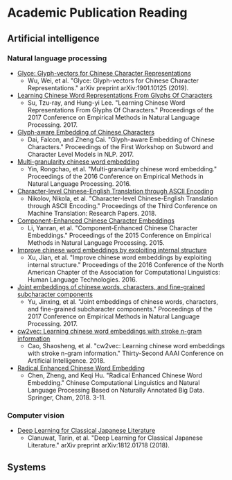 # Academic Publication Reading

## Artificial intelligence

### Natural language processing

* [Glyce: Glyph-vectors for Chinese Character Representations](ai/nlp/2019-arxiv-glyce.pdf)
    - Wu, Wei, et al. "Glyce: Glyph-vectors for Chinese Character Representations." arXiv preprint arXiv:1901.10125 (2019).
* [Learning Chinese Word Representations From Glyphs Of Characters](ai/nlp/2017-emnlp-word-representations-from-glyphs-of-characters.pdf)
    - Su, Tzu-ray, and Hung-yi Lee. "Learning Chinese Word Representations From Glyphs Of Characters." Proceedings of the 2017 Conference on Empirical Methods in Natural Language Processing. 2017.
* [Glyph-aware Embedding of Chinese Characters](ai/nlp/2017-emnlp-glyph-aware-embedding-of-chinese-characters.pdf)
    - Dai, Falcon, and Zheng Cai. "Glyph-aware Embedding of Chinese Characters." Proceedings of the First Workshop on Subword and Character Level Models in NLP. 2017.
* [Multi-granularity chinese word embedding](ai/nlp/2016-emnlp-multi-granularity-chinese-word-embedding.pdf)
    - Yin, Rongchao, et al. "Multi-granularity chinese word embedding." Proceedings of the 2016 Conference on Empirical Methods in Natural Language Processing. 2016.
* [Character-level Chinese-English Translation through ASCII Encoding](ai/nlp/2018-wmt-character-level-chinese-english-translation-through-ascii-encoding.pdf)
    - Nikolov, Nikola, et al. "Character-level Chinese-English Translation through ASCII Encoding." Proceedings of the Third Conference on Machine Translation: Research Papers. 2018.
* [Component-Enhanced Chinese Character Embeddings](ai/nlp/2015-emnlp-component-enhanced-chinese-character-embeddings.pdf)
    - Li, Yanran, et al. "Component-Enhanced Chinese Character Embeddings." Proceedings of the 2015 Conference on Empirical Methods in Natural Language Processing. 2015.
* [Improve chinese word embeddings by exploiting internal structure](ai/nlp/2016-naacl-hlt-improve-chinese-word-embeddings-by-exploiting-internal-structure.pdf)
    - Xu, Jian, et al. "Improve chinese word embeddings by exploiting internal structure." Proceedings of the 2016 Conference of the North American Chapter of the Association for Computational Linguistics: Human Language Technologies. 2016.
* [Joint embeddings of chinese words, characters, and fine-grained subcharacter components](ai/nlp/2017-emnlp-joint-embeddings-of-chinese-words-characters-and-fine-grained-subcharacter-components.pdf)
    - Yu, Jinxing, et al. "Joint embeddings of chinese words, characters, and fine-grained subcharacter components." Proceedings of the 2017 Conference on Empirical Methods in Natural Language Processing. 2017.
* [cw2vec: Learning chinese word embeddings with stroke n-gram information](ai/nlp/2018-aaai-cw2vec.pdf)
    - Cao, Shaosheng, et al. "cw2vec: Learning chinese word embeddings with stroke n-gram information." Thirty-Second AAAI Conference on Artificial Intelligence. 2018.
* [Radical Enhanced Chinese Word Embedding](ai/nlp/2018-ccl-radical-enhanced-chinese-word-embedding.pdf)
    - Chen, Zheng, and Keqi Hu. "Radical Enhanced Chinese Word Embedding." Chinese Computational Linguistics and Natural Language Processing Based on Naturally Annotated Big Data. Springer, Cham, 2018. 3-11.


### Computer vision

* [Deep Learning for Classical Japanese Literature](ai/cv/2018-arxiv-deep-learning-for-classical-japanese-literature.pdf)
    - Clanuwat, Tarin, et al. "Deep Learning for Classical Japanese Literature." arXiv preprint arXiv:1812.01718 (2018).


## Systems

